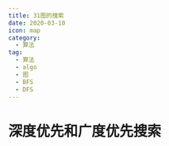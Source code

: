 ```yaml
---
title: 31图的搜索
date: 2020-03-10
icon: map
category:
  - 算法
tag:
  - 算法
  - algo
  - 图
  - BFS
  - DFS
---
```

# 深度优先和广度优先搜索
